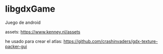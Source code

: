 # libgdxGame
Juego de android 

assets: https://www.kenney.nl/assets


he usado para crear el atlas: https://github.com/crashinvaders/gdx-texture-packer-gui
